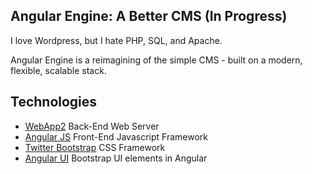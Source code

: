 ## Angular Engine: A Better CMS (In Progress)

I love Wordpress, but I hate PHP, SQL, and Apache.

Angular Engine is a reimagining of the simple CMS - built on a modern, flexible, scalable stack.

## Technologies
+ [WebApp2](http://twitter.github.com/bootstrap/) Back-End Web Server
+ [Angular JS](http://twitter.github.com/bootstrap/) Front-End Javascript Framework
+ [Twitter Bootstrap](http://twitter.github.com/bootstrap/) CSS Framework
+ [Angular UI](http://angular-ui.github.io/) Bootstrap UI elements in Angular